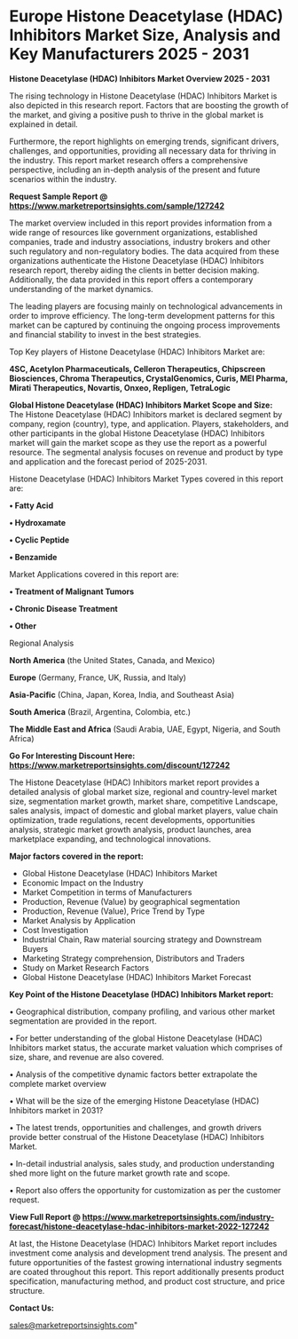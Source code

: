  # Europe Histone Deacetylase (HDAC) Inhibitors Market Size, Analysis and Key Manufacturers 2025 - 2031

<Strong> Histone Deacetylase (HDAC) Inhibitors Market Overview 2025 - 2031</strong>

The rising technology in Histone Deacetylase (HDAC) Inhibitors Market is also depicted in this research report. Factors that are boosting the growth of the market, and giving a positive push to thrive in the global market is explained in detail.

Furthermore, the report highlights on emerging trends, significant drivers, challenges, and opportunities, providing all necessary data for thriving in the industry. This report market research offers a comprehensive perspective, including an in-depth analysis of the present and future scenarios within the industry.

<strong>Request Sample Report @ <a href=https://www.marketreportsinsights.com/sample/127242>https://www.marketreportsinsights.com/sample/127242</a></strong>

The market overview included in this report provides information from a wide range of resources like government organizations, established companies, trade and industry associations, industry brokers and other such regulatory and non-regulatory bodies. The data acquired from these organizations authenticate the Histone Deacetylase (HDAC) Inhibitors research report, thereby aiding the clients in better decision making. Additionally, the data provided in this report offers a contemporary understanding of the market dynamics.

The leading players are focusing mainly on technological advancements in order to improve efficiency. The long-term development patterns for this market can be captured by continuing the ongoing process improvements and financial stability to invest in the best strategies.

Top Key players of Histone Deacetylase (HDAC) Inhibitors Market are:

<strong>4SC, Acetylon Pharmaceuticals, Celleron Therapeutics, Chipscreen Biosciences, Chroma Therapeutics, CrystalGenomics, Curis, MEI Pharma, Mirati Therapeutics, Novartis, Onxeo, Repligen, TetraLogic</strong>

<strong><b>Global Histone Deacetylase (HDAC) Inhibitors Market Scope and Size:</b></strong>
The Histone Deacetylase (HDAC) Inhibitors market is declared segment by company, region (country), type, and application. Players, stakeholders, and other participants in the global Histone Deacetylase (HDAC) Inhibitors market will gain the market scope as they use the report as a powerful resource. The segmental analysis focuses on revenue and product by type and application and the forecast period of 2025-2031.

Histone Deacetylase (HDAC) Inhibitors Market Types covered in this report are:

<strong>• Fatty Acid

• Hydroxamate

• Cyclic Peptide

• Benzamide</strong>

Market Applications covered in this report are:

<strong>• Treatment of Malignant Tumors

• Chronic Disease Treatment

• Other</strong> 

Regional Analysis

<strong>North America</strong> (the United States, Canada, and Mexico)

<strong>Europe</strong> (Germany, France, UK, Russia, and Italy)

<strong>Asia-Pacific</strong> (China, Japan, Korea, India, and Southeast Asia)

<strong>South America</strong> (Brazil, Argentina, Colombia, etc.)

<strong>The Middle East and Africa</strong> (Saudi Arabia, UAE, Egypt, Nigeria, and South Africa)

<strong>Go For Interesting Discount Here: <a href=https://www.marketreportsinsights.com/discount/127242>https://www.marketreportsinsights.com/discount/127242</a></strong>

The Histone Deacetylase (HDAC) Inhibitors market report provides a detailed analysis of global market size, regional and country-level market size, segmentation market growth, market share, competitive Landscape, sales analysis, impact of domestic and global market players, value chain optimization, trade regulations, recent developments, opportunities analysis, strategic market growth analysis, product launches, area marketplace expanding, and technological innovations.

<strong><b>Major factors covered in the report:</b></strong>
<ul>
  <li>Global Histone Deacetylase (HDAC) Inhibitors Market </li>
  <li>Economic Impact on the Industry</li>
  <li>Market Competition in terms of Manufacturers</li>
  <li>Production, Revenue (Value) by geographical segmentation</li>
  <li>Production, Revenue (Value), Price Trend by Type</li>
  <li>Market Analysis by Application</li>
  <li>Cost Investigation</li>
  <li>Industrial Chain, Raw material sourcing strategy and Downstream Buyers</li>
  <li>Marketing Strategy comprehension, Distributors and Traders</li>
  <li>Study on Market Research Factors</li>
  <li>Global Histone Deacetylase (HDAC) Inhibitors Market Forecast</li>
</ul>

<strong><b>Key Point of the Histone Deacetylase (HDAC) Inhibitors Market report:</b></strong>

• Geographical distribution, company profiling, and various other market segmentation are provided in the report.

• For better understanding of the global Histone Deacetylase (HDAC) Inhibitors market status, the accurate market valuation which comprises of size, share, and revenue are also covered.

• Analysis of the competitive dynamic factors better extrapolate the complete market overview

• What will be the size of the emerging Histone Deacetylase (HDAC) Inhibitors market in 2031?

• The latest trends, opportunities and challenges, and growth drivers provide better construal of the Histone Deacetylase (HDAC) Inhibitors Market.

• In-detail industrial analysis, sales study, and production understanding shed more light on the future market growth rate and scope.

• Report also offers the opportunity for customization as per the customer request.

<strong><b>View Full Report @ <a href=https://www.marketreportsinsights.com/industry-forecast/histone-deacetylase-hdac-inhibitors-market-2022-127242>https://www.marketreportsinsights.com/industry-forecast/histone-deacetylase-hdac-inhibitors-market-2022-127242</a></b></strong>


At last, the Histone Deacetylase (HDAC) Inhibitors Market report includes investment come analysis and development trend analysis. The present and future opportunities of the fastest growing international industry segments are coated throughout this report. This report additionally presents product specification, manufacturing method, and product cost structure, and price structure.

<strong>Contact Us:</strong>

sales@marketreportsinsights.com"

